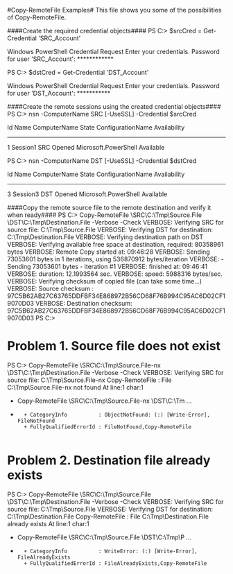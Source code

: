 #Copy-RemoteFile Examples#
This file shows you some of the possibilities of Copy-RemoteFile.

####Create the required credential objects####
PS C:\> $srcCred = Get-Credential 'SRC_Account'

Windows PowerShell Credential Request
Enter your credentials.
Password for user 'SRC_Account': ************

PS C:\> $dstCred = Get-Credential 'DST_Account'

Windows PowerShell Credential Request
Enter your credentials.
Password for user 'DST_Account': ***********


####Create the remote sessions using the created credential objects####
PS C:\> nsn -ComputerName SRC [-UseSSL] -Credential $srcCred

 Id Name            ComputerName    State         ConfigurationName     Availability
 -- ----            ------------    -----         -----------------     ------------
  1 Session1        SRC             Opened        Microsoft.PowerShell     Available


PS C:\> nsn -ComputerName DST [-UseSSL] -Credential $dstCred

 Id Name            ComputerName    State         ConfigurationName     Availability
 -- ----            ------------    -----         -----------------     ------------
  3 Session3        DST             Opened        Microsoft.PowerShell     Available


####Copy the remote source file to the remote destination and verify it when ready####
PS C:\> Copy-RemoteFile \\SRC\C:\Tmp\Source.File \\DST\C:\Tmp\Destination.File -Verbose -Check
VERBOSE: Verifying SRC for source file: C:\Tmp\Source.File
VERBOSE: Verifying DST for destination: C:\Tmp\Destination.File
VERBOSE: Verifying destination path on DST
VERBOSE: Verifying available free space at destination, required: 80358961 bytes
VERBOSE: Remote Copy started at: 09:46:28
VERBOSE: Sending 73053601 bytes in 1 iterations, using 536870912 bytes/iteration
VERBOSE:  - Sending 73053601 bytes - iteration #1
VERBOSE:            finished at: 09:46:41
VERBOSE:               duration: 12.1993564 sec.
VERBOSE:                  speed: 5988316 bytes/sec.
VERBOSE: Verifying checksum of copied file (can take some time...)
VERBOSE: Source checksum     : 97C5B62AB27C63765DDFBF34E868972B56CD68F76B994C95AC6D02CF19070D03
VERBOSE: Destination checksum: 97C5B62AB27C63765DDFBF34E868972B56CD68F76B994C95AC6D02CF19070D03
PS C:\>


Problem 1. Source file does not exist
=====================================
PS C:\> Copy-RemoteFile \\SRC\C:\Tmp\Source.File-nx \\DST\C:\Tmp\Destination.File -Verbose -Check
VERBOSE: Verifying SRC for source file: C:\Tmp\Source.File-nx
Copy-RemoteFile : File C:\Tmp\Source.File-nx not found
At line:1 char:1
+ Copy-RemoteFile \\SRC\C:\Tmp\Source.File-nx \\DST\C:\Tm ...
+ ~~~~~~~~~~~~~~~~~~~~~~~~~~~~~~~~~~~~~~~~~~~~~~~~~~~~~~~~~~~~~~~~~~~~~~~~~~~~~~~~
    + CategoryInfo          : ObjectNotFound: (:) [Write-Error], FileNotFound
    + FullyQualifiedErrorId : FileNotFound,Copy-RemoteFile


Problem 2. Destination file already exists
==========================================
PS C:\> Copy-RemoteFile \\SRC\C:\Tmp\Source.File \\DST\C:\Tmp\Destination.File -Verbose -Check
VERBOSE: Verifying SRC for source file: C:\Tmp\Source.File
VERBOSE: Verifying DST for destination: C:\Tmp\Destination.File
Copy-RemoteFile : File C:\Tmp\Destination.File already exists
At line:1 char:1
+ Copy-RemoteFile \\SRC\C:\Tmp\Source.File \\DST\C:\Tmp\P ...
+ ~~~~~~~~~~~~~~~~~~~~~~~~~~~~~~~~~~~~~~~~~~~~~~~~~~~~~~~~~~~~~~~~~~~~~~~~~~~~~~~~
    + CategoryInfo          : WriteError: (:) [Write-Error], FileAlreadyExists
    + FullyQualifiedErrorId : FileAlreadyExists,Copy-RemoteFile